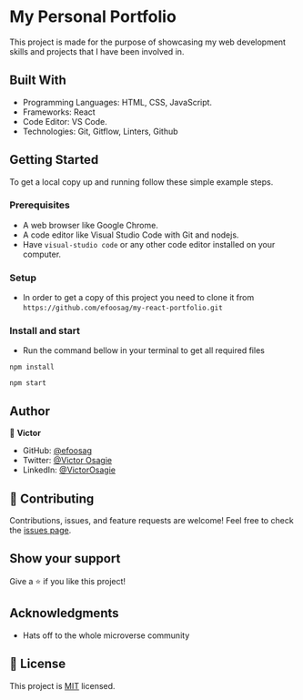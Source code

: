 # My Personal Portfolio

This project is made for the purpose of showcasing my web development skills and projects that I have been involved in.


## Built With

- Programming Languages: HTML, CSS, JavaScript.
- Frameworks: React
- Code Editor: VS Code.
- Technologies: Git, Gitflow, Linters, Github

## Getting Started

To get a local copy up and running follow these simple example steps.

### Prerequisites

- A web browser like Google Chrome.
- A code editor like Visual Studio Code with Git and nodejs.
- Have `visual-studio code` or any other code editor installed on your computer.

### Setup

- In order to get a copy of this project you need to clone it from `https://github.com/efoosag/my-react-portfolio.git`

### Install and start

- Run the command bellow in your terminal to get all required files

```
npm install
```

```
npm start
```

## Author

👤 **Victor**

- GitHub: [@efoosag](https://github.com/efoosag)
- Twitter: [@Victor Osagie](https://www.twitter.com/Victorosagie08)
- LinkedIn: [@VictorOsagie](https://www.linkedin.com/in/victor-osagie-a713ba22b/)

## 🤝 Contributing

Contributions, issues, and feature requests are welcome!
Feel free to check the [issues page](../../issues/).

## Show your support

Give a ⭐️ if you like this project!

## Acknowledgments

- Hats off to the whole microverse community

## 📝 License

This project is [MIT](https://github.com/efoosag/my-react-portfolio/blob/dev/license) licensed.
